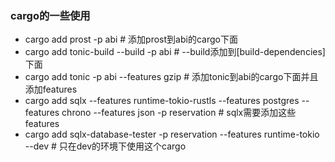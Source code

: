 ### cargo的一些使用

- cargo add prost -p abi  # 添加prost到abi的cargo下面
- cargo add tonic-build --build -p abi  # --build添加到[build-dependencies]下面
- cargo add tonic -p abi --features gzip  # 添加tonic到abi的cargo下面并且添加features
- cargo add sqlx --features runtime-tokio-rustls --features postgres --features chrono --features json  -p reservation # sqlx需要添加这些features
- cargo add sqlx-database-tester -p reservation --features runtime-tokio --dev  # 只在dev的环境下使用这个cargo